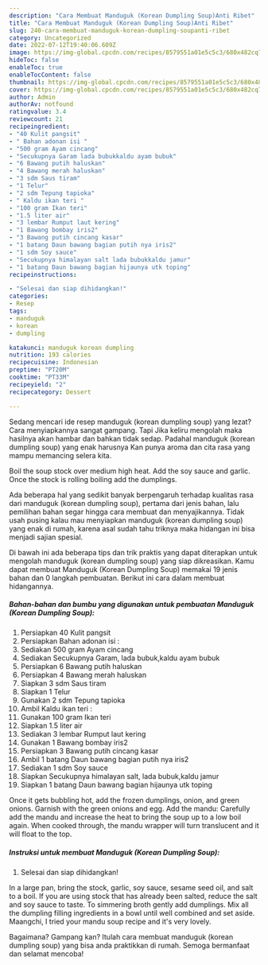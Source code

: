 ```yaml
---
description: "Cara Membuat Manduguk (Korean Dumpling Soup)Anti Ribet"
title: "Cara Membuat Manduguk (Korean Dumpling Soup)Anti Ribet"
slug: 240-cara-membuat-manduguk-korean-dumpling-soupanti-ribet
category: Uncategorized
date: 2022-07-12T19:40:06.609Z
image: https://img-global.cpcdn.com/recipes/8579551a01e5c5c3/680x482cq70/manduguk-korean-dumpling-soup-foto-resep-utama.jpg
hideToc: false
enableToc: true
enableTocContent: false
thumbnail: https://img-global.cpcdn.com/recipes/8579551a01e5c5c3/680x482cq70/manduguk-korean-dumpling-soup-foto-resep-utama.jpg
cover: https://img-global.cpcdn.com/recipes/8579551a01e5c5c3/680x482cq70/manduguk-korean-dumpling-soup-foto-resep-utama.jpg
author: Admin
authorAv: notfound
ratingvalue: 3.4
reviewcount: 21
recipeingredient:
- "40 Kulit pangsit"
- " Bahan adonan isi "
- "500 gram Ayam cincang"
- "Secukupnya Garam lada bubukkaldu ayam bubuk"
- "6 Bawang putih haluskan"
- "4 Bawang merah haluskan"
- "3 sdm Saus tiram"
- "1 Telur"
- "2 sdm Tepung tapioka"
- " Kaldu ikan teri "
- "100 gram Ikan teri"
- "1.5 liter air"
- "3 lembar Rumput laut kering"
- "1 Bawang bombay iris2"
- "3 Bawang putih cincang kasar"
- "1 batang Daun bawang bagian putih nya iris2"
- "1 sdm Soy sauce"
- "Secukupnya himalayan salt lada bubukkaldu jamur"
- "1 batang Daun bawang bagian hijaunya utk toping"
recipeinstructions:

- "Selesai dan siap dihidangkan!"
categories:
- Resep
tags:
- manduguk
- korean
- dumpling

katakunci: manduguk korean dumpling 
nutrition: 193 calories
recipecuisine: Indonesian
preptime: "PT20M"
cooktime: "PT33M"
recipeyield: "2"
recipecategory: Dessert

---
```



Sedang mencari ide resep manduguk (korean dumpling soup) yang lezat? Cara menyiapkannya sangat gampang. Tapi Jika keliru mengolah maka hasilnya akan hambar dan bahkan tidak sedap. Padahal manduguk (korean dumpling soup) yang enak harusnya Kan punya aroma dan cita rasa yang mampu memancing selera kita.


Boil the soup stock over medium high heat. Add the soy sauce and garlic. Once the stock is rolling boiling add the dumplings.

Ada beberapa hal yang sedikit banyak berpengaruh terhadap kualitas rasa dari manduguk (korean dumpling soup), pertama dari jenis bahan, lalu pemilihan bahan segar hingga cara membuat dan menyajikannya. Tidak usah pusing kalau mau menyiapkan manduguk (korean dumpling soup) yang enak di rumah, karena asal sudah tahu triknya maka hidangan ini bisa menjadi sajian spesial.


Di bawah ini ada beberapa tips dan trik praktis yang dapat diterapkan untuk mengolah manduguk (korean dumpling soup) yang siap dikreasikan. Kamu dapat membuat Manduguk (Korean Dumpling Soup) memakai 19 jenis bahan dan 0 langkah pembuatan. Berikut ini cara dalam membuat hidangannya.

<!--inarticleads1-->

##### Bahan-bahan dan bumbu yang digunakan untuk pembuatan Manduguk (Korean Dumpling Soup):

1. Persiapkan 40 Kulit pangsit
1. Persiapkan  Bahan adonan isi :
1. Sediakan 500 gram Ayam cincang
1. Sediakan Secukupnya Garam, lada bubuk,kaldu ayam bubuk
1. Persiapkan 6 Bawang putih haluskan
1. Persiapkan 4 Bawang merah haluskan
1. Siapkan 3 sdm Saus tiram
1. Siapkan 1 Telur
1. Gunakan 2 sdm Tepung tapioka
1. Ambil  Kaldu ikan teri :
1. Gunakan 100 gram Ikan teri
1. Siapkan 1.5 liter air
1. Sediakan 3 lembar Rumput laut kering
1. Gunakan 1 Bawang bombay iris2
1. Persiapkan 3 Bawang putih cincang kasar
1. Ambil 1 batang Daun bawang bagian putih nya iris2
1. Sediakan 1 sdm Soy sauce
1. Siapkan Secukupnya himalayan salt, lada bubuk,kaldu jamur
1. Siapkan 1 batang Daun bawang bagian hijaunya utk toping


Once it gets bubbling hot, add the frozen dumplings, onion, and green onions. Garnish with the green onions and egg. Add the mandu: Carefully add the mandu and increase the heat to bring the soup up to a low boil again. When cooked through, the mandu wrapper will turn translucent and it will float to the top. 

<!--inarticleads2-->

##### Instruksi untuk membuat Manduguk (Korean Dumpling Soup):


1. Selesai dan siap dihidangkan!

In a large pan, bring the stock, garlic, soy sauce, sesame seed oil, and salt to a boil. If you are using stock that has already been salted, reduce the salt and soy sauce to taste. To simmering broth gently add dumplings. Mix all the dumpling filling ingredients in a bowl until well combined and set aside. Maangchi, I tried your mandu soup recipe and it&#39;s very lovely. 

Bagaimana? Gampang kan? Itulah cara membuat manduguk (korean dumpling soup) yang bisa anda praktikkan di rumah. Semoga bermanfaat dan selamat mencoba!

